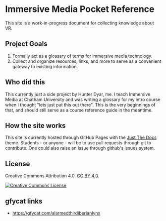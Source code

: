 # Immersive Media Pocket Reference
This site is a work-in-progress document for collecting knowledge about VR.

## Project Goals
1. Formally act as a glossary of terms for immersive media technology.
2. Collect and organize resources, links, and more to serve as a convenient gateway to existing information.

## Who did this
This currently just a side project by Hunter Dyar, me. I teach Immersive Media at Chatham University and was writing a glossary for my intro course when I thought "lets just put this out there". This is the very beginnings of that, and should still serve as a course reference guide in the meantime.

## How the site works
This site is currently hosted through GitHub Pages with the [Just The Docs](https://pmarsceill.github.io/just-the-docs/) theme. Students - or anyone - will be to use pull requests through git to contribute. One could also raise an Issue through github's issues system.

## License
Creative Commons Attribution 4.0. [CC BY 4.0](https://creativecommons.org/licenses/by/4.0/).

<a rel="license" href="http://creativecommons.org/licenses/by/4.0/"><img alt="Creative Commons License" style="border-width:0" src="https://i.creativecommons.org/l/by/4.0/88x31.png" /></a>

## gfycat links
- https://gfycat.com/alarmedthirdiberianlynx